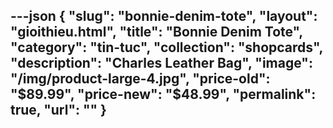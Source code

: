 ---json
{
    "slug": "bonnie-denim-tote",
    "layout": "gioithieu.html",
    "title": "Bonnie Denim Tote",
    "category": "tin-tuc",
    "collection": "shopcards",
    "description": "Charles Leather Bag",
    "image": "/img/product-large-4.jpg",
    "price-old": "$89.99",
    "price-new": "$48.99",
    "permalink": true,
    "url": ""
}
---
